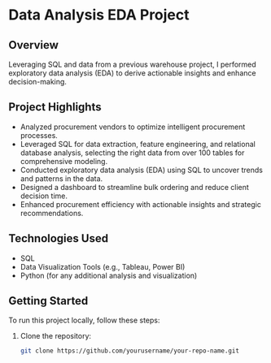 # Data Analysis EDA Project

## Overview

Leveraging SQL and data from a previous warehouse project, I performed exploratory data analysis (EDA) to derive actionable insights and enhance decision-making.

## Project Highlights

- Analyzed procurement vendors to optimize intelligent procurement processes.
- Leveraged SQL for data extraction, feature engineering, and relational database analysis, selecting the right data from over 100 tables for comprehensive modeling.
- Conducted exploratory data analysis (EDA) using SQL to uncover trends and patterns in the data.
- Designed a dashboard to streamline bulk ordering and reduce client decision time.
- Enhanced procurement efficiency with actionable insights and strategic recommendations.

## Technologies Used

- SQL
- Data Visualization Tools (e.g., Tableau, Power BI)
- Python (for any additional analysis and visualization)

## Getting Started

To run this project locally, follow these steps:

1. Clone the repository:
   ```bash
   git clone https://github.com/yourusername/your-repo-name.git
   ```
